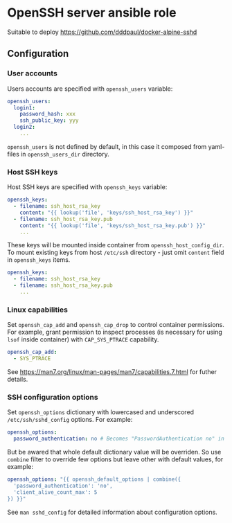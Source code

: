 # OpenSSH server ansible role

Suitable to deploy https://github.com/dddpaul/docker-alpine-sshd

## Configuration

### User accounts

Users accounts are specified with `openssh_users` variable:

```yaml
openssh_users:
  login1:
    password_hash: xxx
    ssh_public_key: yyy
  login2:
    ...
```

`openssh_users` is not defined by default, in this case it composed from yaml-files in `openssh_users_dir` directory.

### Host SSH keys

Host SSH keys are specified with `openssh_keys` variable:

```yaml
openssh_keys:
  - filename: ssh_host_rsa_key
    content: "{{ lookup('file', 'keys/ssh_host_rsa_key') }}"
  - filename: ssh_host_rsa_key.pub
    content: "{{ lookup('file', 'keys/ssh_host_rsa_key.pub') }}"
    ...
```

These keys will be mounted inside container from `openssh_host_config_dir`. To mount existing keys from host `/etc/ssh` directory - just omit `content` field in `openssh_keys` items.

```yaml
openssh_keys:
  - filename: ssh_host_rsa_key
  - filename: ssh_host_rsa_key.pub
    ...
```

### Linux capabilities

Set `openssh_cap_add` and `openssh_cap_drop` to control container permissions. For example, grant permission to inspect processes (is necessary for using `lsof` inside container) with `CAP_SYS_PTRACE` capability.

```yaml
openssh_cap_add:
  - SYS_PTRACE
```

See https://man7.org/linux/man-pages/man7/capabilities.7.html for futher details.

### SSH configuration options

Set `openssh_options` dictionary with lowercased and underscored `/etc/ssh/sshd_config` options. For example:

```yaml
openssh_options:
  password_authentication: no # Becomes "PasswordAuthentication no" in /etc/ssh/sshd_config
```

But be awared that whole default dictionary value will be overriden.
So use `combine` filter to override few options but leave other with default values, for example:

```yaml
openssh_options: "{{ openssh_default_options | combine({
  'password_authentication': 'no',
  'client_alive_count_max': 5
}) }}"
```

See `man sshd_config` for detailed information about configuration options.
